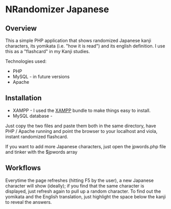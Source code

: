 NRandomizer Japanese
=======

Overview
-----------
This a simple PHP application that shows randomized Japanese kanji characters, its yomikata (i.e. "how it is read") and its english definition.  I use this as a "flashcard" in my Kanji studies.
 
Technologies used:
   * PHP
   * MySQL - in future versions
   * Apache

Installation
-----------
   * XAMPP - I used the [XAMPP](https://www.apachefriends.org/index.html) bundle to make things easy to install.  
   * MySQL database -  

Just copy the two files and paste them both in the same directory, have PHP / Apache running and point the browser to your localhost and viola, instant randomized flashcard.  

If you want to add more Japanese characters, just open the jpwords.php file and tinker with the $jpwords array
   
   
Workflows
-------------
Everytime the page refreshes (hitting F5 by the user), a new Japanese character will show (ideally); if you find that the same character is displayed, just refresh again to pull up a random character.  To find out the yomikata and the English translation, just highlight the space below the kanji to reveal the answers.
